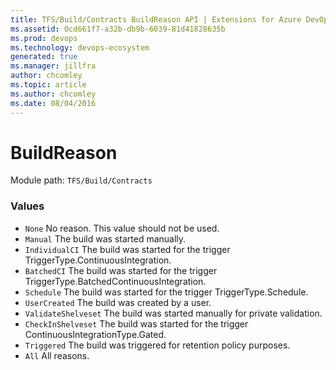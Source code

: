 ```yaml
---
title: TFS/Build/Contracts BuildReason API | Extensions for Azure DevOps Services
ms.assetid: 0cd661f7-a32b-db9b-6039-81d41828635b
ms.prod: devops
ms.technology: devops-ecosystem
generated: true
ms.manager: jillfra
author: chcomley
ms.topic: article
ms.author: chcomley
ms.date: 08/04/2016
---
```


# BuildReason

Module path: `TFS/Build/Contracts`

### Values

* `None` No reason. This value should not be used.
* `Manual` The build was started manually.
* `IndividualCI` The build was started for the trigger TriggerType.ContinuousIntegration.
* `BatchedCI` The build was started for the trigger TriggerType.BatchedContinuousIntegration.
* `Schedule` The build was started for the trigger TriggerType.Schedule.
* `UserCreated` The build was created by a user.
* `ValidateShelveset` The build was started manually for private validation.
* `CheckInShelveset` The build was started for the trigger ContinuousIntegrationType.Gated.
* `Triggered` The build was triggered for retention policy purposes.
* `All` All reasons.
